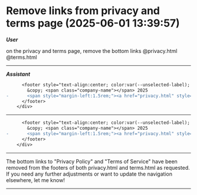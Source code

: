 <!-- Generated by SpecStory -->

# Remove links from privacy and terms page (2025-06-01 13:39:57)

_**User**_

on the privacy and terms page, remove the bottom links @privacy.html @terms.html 

---

_**Assistant**_

```diff
      <footer style="text-align:center; color:var(--unselected-label); font-size:0.95rem; background:none; border:none; margin-top:3rem;">
        &copy; <span class="company-name"></span> 2025
-       <span style="margin-left:1.5rem;"><a href="privacy.html" style="color:var(--unselected-label); text-decoration:underline; margin-right:1.2rem;">Privacy Policy</a><a href="terms.html" style="color:var(--unselected-label); text-decoration:underline;">Terms of Service</a></span>
      </footer>
    </div>
```

---

```diff
      <footer style="text-align:center; color:var(--unselected-label); font-size:0.95rem; background:none; border:none; margin-top:3rem;">
        &copy; <span class="company-name"></span> 2025
-       <span style="margin-left:1.5rem;"><a href="privacy.html" style="color:var(--unselected-label); text-decoration:underline; margin-right:1.2rem;">Privacy Policy</a><a href="terms.html" style="color:var(--unselected-label); text-decoration:underline;">Terms of Service</a></span>
      </footer>
    </div>
```

---

The bottom links to "Privacy Policy" and "Terms of Service" have been removed from the footers of both privacy.html and terms.html as requested. If you need any further adjustments or want to update the navigation elsewhere, let me know!

---

